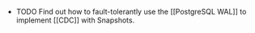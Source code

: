 - TODO Find out how to fault-tolerantly use the [[PostgreSQL WAL]] to implement [[CDC]] with Snapshots.